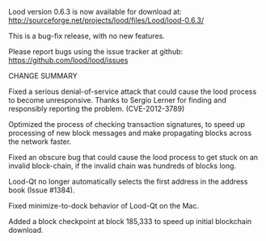 Lood version 0.6.3 is now available for download at:
  http://sourceforge.net/projects/lood/files/Lood/lood-0.6.3/

This is a bug-fix release, with no new features.

Please report bugs using the issue tracker at github:
  https://github.com/lood/lood/issues

CHANGE SUMMARY

Fixed a serious denial-of-service attack that could cause the
lood process to become unresponsive. Thanks to Sergio Lerner
for finding and responsibly reporting the problem. (CVE-2012-3789)

Optimized the process of checking transaction signatures, to
speed up processing of new block messages and make propagating
blocks across the network faster.

Fixed an obscure bug that could cause the lood process to get
stuck on an invalid block-chain, if the invalid chain was
hundreds of blocks long.

Lood-Qt no longer automatically selects the first address
in the address book (Issue #1384).

Fixed minimize-to-dock behavior of Lood-Qt on the Mac.

Added a block checkpoint at block 185,333 to speed up initial
blockchain download.
